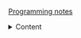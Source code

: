 [Programming notes](https://www3.ntu.edu.sg/home/ehchua/programming/index.html)
<details>
<summary>Content</summary>
  
* How to Install & Get Started...
* Client-Side Programming
* Database Programming
* etc
  
</details>
